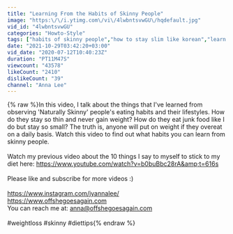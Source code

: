 ```yaml
---
title: "Learning From the Habits of Skinny People"
image: "https:\/\/i.ytimg.com\/vi\/4lwbntsvwGU\/hqdefault.jpg"
vid_id: "4lwbntsvwGU"
categories: "Howto-Style"
tags: ["habits of skinny people","how to stay slim like korean","learn from skinny people"]
date: "2021-10-29T03:42:20+03:00"
vid_date: "2020-07-12T10:40:23Z"
duration: "PT11M47S"
viewcount: "43578"
likeCount: "2410"
dislikeCount: "39"
channel: "Anna Lee"
---
```

{% raw %}In this video, I talk about the things that I've learned from observing 'Naturally Skinny' people's eating habits and their lifestyles. How do they stay so thin and never gain weight? How do they eat junk food like I do but stay so small? The truth is, anyone will put on weight if they overeat on a daily basis. Watch this video to find out what habits you can learn from skinny people. <br /><br />Watch my previous video about the 10 things I say to myself to stick to my diet here: <a rel="nofollow" target="blank" href="https://www.youtube.com/watch?v=b0buBbc28rA&amp;t=616s">https://www.youtube.com/watch?v=b0buBbc28rA&amp;t=616s</a><br /><br />Please like and subscribe for more videos :)<br /><br /><a rel="nofollow" target="blank" href="https://www.instagram.com/jyannalee/">https://www.instagram.com/jyannalee/</a><br /><a rel="nofollow" target="blank" href="https://www.offshegoesagain.com">https://www.offshegoesagain.com</a><br />You can reach me at: anna@offshegoesagain.com<br /><br />#weightloss #skinny #diettips{% endraw %}

